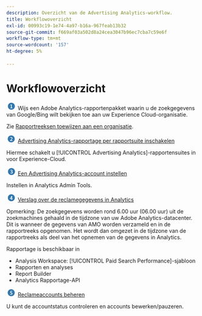 ```yaml
---
description: Overzicht van de Advertising Analytics-workflow.
title: Workflowoverzicht
exl-id: 00993c19-1e74-4a97-b16a-967feab13b32
source-git-commit: f669af03a502d8a24cea3047b96ec7cba7c59e6f
workflow-type: tm+mt
source-wordcount: '157'
ht-degree: 5%

---
```


# Workflowoverzicht

![](assets/step1_icon.png) Wijs een Adobe Analytics-rapportenpakket waarin u de zoekgegevens van Google/Bing wilt bekijken toe aan uw Experience Cloud-organisatie.

Zie [Rapportreeksen toewijzen aan een organisatie](https://experienceleague.adobe.com/docs/core-services/interface/about-core-services/report-suite-mapping.html).

![](assets/step2_icon.png) [Advertising Analytics-rapportage per rapportsuite inschakelen](/help/integrate/c-advertising-analytics/c-adanalytics-workflow/aa-provision-rs.md)

Hiermee schakelt u [!UICONTROL Advertising Analytics]-rapportensuites in voor Experience-Cloud.

![](assets/step3_icon.png) [Een Advertising Analytics-account instellen](/help/integrate/c-advertising-analytics/c-adanalytics-workflow/aa-create-ad-account.md)

Instellen in Analytics Admin Tools.

![](assets/step4_icon.png) [Verslag over de reclamegegevens in Analytics](/help/integrate/c-advertising-analytics/c-adanalytics-workflow/aa-report-ad-data-an.md)

Opmerking: De zoekgegevens worden rond 6.00 uur (06.00 uur) uit de zoekmachines gehaald in de tijdzone van uw Adobe Analytics-datacenter. Dit is wanneer de gegevens van AMO worden verzameld en in de rapportreeks opgenomen. Het wordt dan omgezet in de tijdzone van de rapportreeks als deel van het opnemen van de gegevens in Analytics.

Rapportage is beschikbaar in

* Analysis Workspace: [!UICONTROL Paid Search Performance]-sjabloon
* Rapporten en analyses
* Report Builder
* Analytics Rapportage-API

![](assets/step5_icon.png) [Reclameaccounts beheren](/help/integrate/c-advertising-analytics/c-adanalytics-workflow/aa-manage-ad-accounts.md)

U kunt de accountstatus controleren en accounts bewerken/pauzeren.
